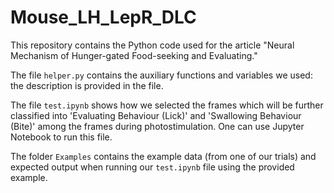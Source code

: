 # Mouse_LH_LepR_DLC

This repository contains the Python code used for the article "Neural Mechanism of Hunger-gated Food-seeking and Evaluating."

The file `helper.py` contains the auxiliary functions and variables we used: the description is provided in the file.

The file `test.ipynb` shows how we selected the frames which will be further classified into 'Evaluating Behaviour (Lick)' and 'Swallowing Behaviour (Bite)' among the frames during photostimulation. One can use Jupyter Notebook to run this file.

The folder `Examples` contains the example data (from one of our trials) and expected output when running our `test.ipynb` file using the provided example.
